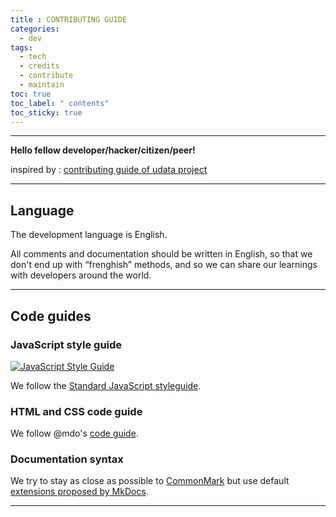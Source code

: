 ```yaml
---
title : CONTRIBUTING GUIDE
categories:
  - dev
tags:
  - tech
  - credits
  - contribute
  - maintain
toc: true
toc_label: " contents"
toc_sticky: true
---
```


-----

**Hello fellow developer/hacker/citizen/peer!**

inspired by : [contributing guide of udata project](https://github.com/opendatateam/udata/blob/master/CONTRIBUTING.md)

---------

## Language

The development language is English.

All comments and documentation should be written in English, so that we don't end up with “frenghish” methods, and so we can share our learnings with developers around the world.


-----------

## Code guides

### JavaScript style guide

[![JavaScript Style Guide](https://cdn.rawgit.com/standard/standard/master/badge.svg)](https://github.com/standard/standard)

We follow the [Standard JavaScript styleguide][js-styleguide].

### HTML and CSS code guide

We follow @mdo's [code guide][code-guide].

### Documentation syntax

We try to stay as close as possible to [CommonMark][] but use default [extensions proposed by MkDocs][extensions-mkdocs].

[code-ethics]: https://www.w3.org/Consortium/cepc
[simplified-github-workflow]: http://scottchacon.com/2011/08/31/github-flow.html
[js-styleguide]: https://standardjs.com/#install
[code-guide]: http://codeguide.co/
[commonmark]: http://commonmark.org/
[extensions-mkdocs]: http://www.mkdocs.org/user-guide/writing-your-docs/
[gitter]: https://gitter.im/opendatateam/udata

---------


<br>
<br>
